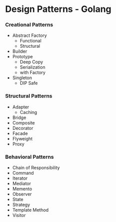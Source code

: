 # Design Patterns - Golang



### Creational Patterns
- Abstract Factory
	- Functional 
	- Structural
- Builder
- Prototype
	- Deep Copy
	- Serialization
	- with Factory
- Singleton
	- DIP Safe

### Structural Patterns
- Adapter
	- Caching
- Bridge
- Composite
- Decorator
- Facade
- Flyweight
- Proxy


### Behavioral Patterns
- Chain of Responsibility
- Command
- Iterator
- Mediator
- Memento
- Observer
- State
- Strategy
- Template Method
- Visitor